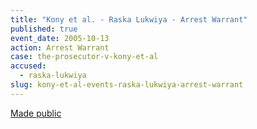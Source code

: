 ```yaml
---
title: "Kony et al. - Raska Lukwiya - Arrest Warrant"
published: true
event_date: 2005-10-13
action: Arrest Warrant
case: the-prosecutor-v-kony-et-al
accused:
  - raska-lukwiya
slug: kony-et-al-events-raska-lukwiya-arrest-warrant
---
```


[Made public](http://www.icc-cpi.int/iccdocs/doc/doc97193.pdf)

